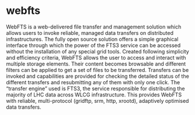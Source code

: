 webfts
======

WebFTS is a web-delivered file transfer and management solution which allows users to invoke reliable, 
managed data transfers on distributed infrastructures. The fully open source solution offers a simple 
graphical interface through which the power of the FTS3 service can be accessed without the installation 
of any special grid tools. Created following simplicity and efficiency criteria, WebFTS allows the user to 
access and interact with multiple storage elements. Their content becomes browsable and different filters 
can be applied to get a set of files to be transferred. Transfers can be invoked and capabilities are provided 
for checking the detailed status of the different transfers and resubmitting any of them with only one click.
The “transfer engine” used is FTS3, the service responsible for distributing the majority of LHC data across 
WLCG infrastructure. This provides WebFTS with reliable, multi-protocol (gridftp, srm, http, xrootd), 
adaptively optimised data transfers.
